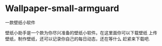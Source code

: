 # Wallpaper-small-armguard
一款壁纸小软件

壁纸小助手是一个款为你尽兴准备的壁纸小软件。在这里面你可以下载壁纸 上传壁纸，制作壁纸，还可以记录你自己的每日动态，还在等什么 赶紧来下载吧.

